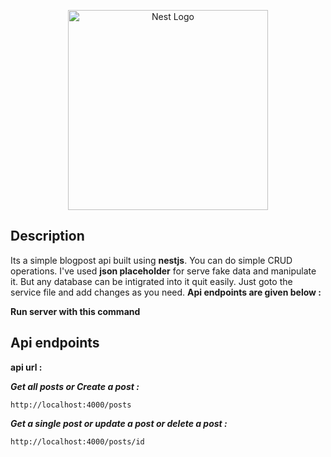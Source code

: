 <p align="center">
  <a href="http://nestjs.com/" target="blank"><img src="https://nestjs.com/img/logo_text.svg" width="320" alt="Nest Logo" /></a>
</p>

## Description

Its a simple blogpost api built using **nestjs**. You can do simple CRUD operations. I've used **json placeholder** for serve fake data and manipulate it. But any database can be intigrated into it quit easily. Just goto the service file and add changes as you need. **Api endpoints are given below :**

**Run server with this command**

## Api endpoints

**api url :**

**_Get all posts or Create a post :_**

```http
http://localhost:4000/posts
```

**_Get a single post or update a post or delete a post :_**

```http
http://localhost:4000/posts/id
```

